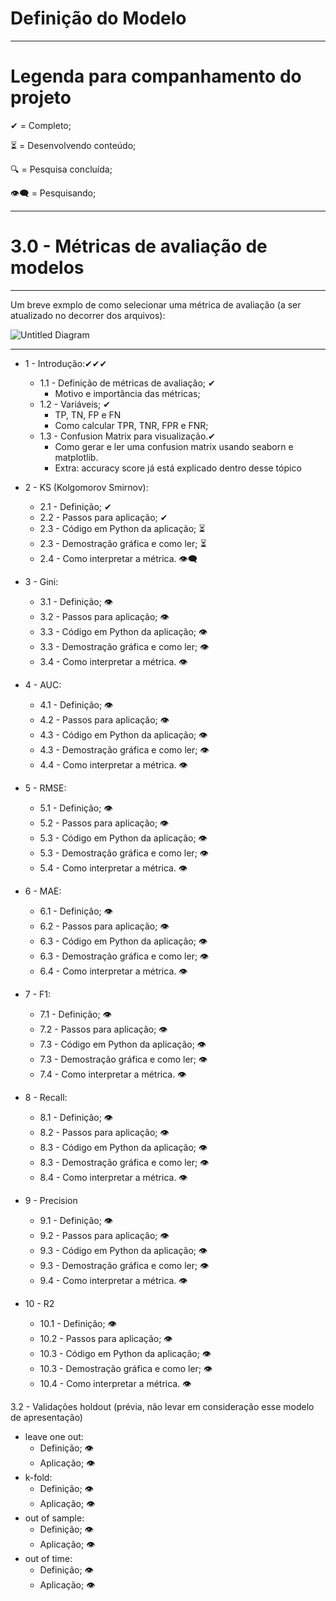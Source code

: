 # Definição do Modelo

---
# Legenda para companhamento do projeto
✔ = Completo;

⏳ = Desenvolvendo conteúdo;

🔍 = Pesquisa concluída;

👁‍🗨 = Pesquisando;

---

# 3.0 - **Métricas de avaliação de modelos**
---

Um breve exmplo de como selecionar uma métrica de avaliação (a ser atualizado no decorrer dos arquivos):

![Untitled Diagram](https://user-images.githubusercontent.com/62318283/130172564-65ae8165-62c5-40b5-9115-73f59edc127b.png)

---
* 1 - Introdução:✔✔✔
  * 1.1 - Definição de métricas de avaliação; ✔ 
    * Motivo e importância das métricas;   
  * 1.2 - Variáveis; ✔
    * TP, TN, FP e FN
    * Como calcular TPR, TNR, FPR e FNR;
  * 1.3 - Confusion Matrix para visualização.✔
    * Como gerar e ler uma confusion matrix usando seaborn e matplotlib.
    * Extra: accuracy score já está explicado dentro desse tópico 
  
* 2 - KS (Kolgomorov Smirnov): 
  * 2.1 - Definição; ✔
  * 2.2 - Passos para aplicação; ✔
  * 2.3 - Código em Python da aplicação; ⏳
  * 2.3 - Demostração gráfica e como ler; ⏳
  * 2.4 - Como interpretar a métrica. 👁‍🗨

* 3 - Gini: 
  * 3.1 - Definição; 👁‍
  * 3.2 - Passos para aplicação; 👁‍
  * 3.3 - Código em Python da aplicação; 👁‍
  * 3.3 - Demostração gráfica e como ler; 👁‍
  * 3.4 - Como interpretar a métrica. 👁‍
  
* 4 - AUC: 
  * 4.1 - Definição; 👁‍
  * 4.2 - Passos para aplicação; 👁‍
  * 4.3 - Código em Python da aplicação; 👁‍
  * 4.3 - Demostração gráfica e como ler; 👁‍
  * 4.4 - Como interpretar a métrica. 👁‍
  
* 5 - RMSE: 
  * 5.1 - Definição; 👁‍
  * 5.2 - Passos para aplicação; 👁‍
  * 5.3 - Código em Python da aplicação; 👁‍
  * 5.3 - Demostração gráfica e como ler; 👁‍
  * 5.4 - Como interpretar a métrica. 👁‍

* 6 - MAE: 
  * 6.1 - Definição; 👁‍
  * 6.2 - Passos para aplicação; 👁‍
  * 6.3 - Código em Python da aplicação; 👁‍
  * 6.3 - Demostração gráfica e como ler; 👁‍
  * 6.4 - Como interpretar a métrica. 👁‍

* 7 - F1: 
  * 7.1 - Definição; 👁‍
  * 7.2 - Passos para aplicação; 👁‍
  * 7.3 - Código em Python da aplicação; 👁‍
  * 7.3 - Demostração gráfica e como ler; 👁‍
  * 7.4 - Como interpretar a métrica. 👁‍

* 8 - Recall:
  * 8.1 - Definição; 👁‍
  * 8.2 - Passos para aplicação; 👁‍
  * 8.3 - Código em Python da aplicação; 👁‍
  * 8.3 - Demostração gráfica e como ler; 👁‍
  * 8.4 - Como interpretar a métrica. 👁‍

* 9 - Precision
  * 9.1 - Definição; 👁‍
  * 9.2 - Passos para aplicação; 👁‍
  * 9.3 - Código em Python da aplicação; 👁‍
  * 9.3 - Demostração gráfica e como ler; 👁‍
  * 9.4 - Como interpretar a métrica. 👁‍

* 10 - R2   
  * 10.1 - Definição; 👁‍
  * 10.2 - Passos para aplicação; 👁‍
  * 10.3 - Código em Python da aplicação; 👁‍
  * 10.3 - Demostração gráfica e como ler; 👁‍
  * 10.4 - Como interpretar a métrica. 👁‍

3.2 - Validações holdout (prévia, não levar em consideração esse modelo de apresentação) 
* leave one out:
  * Definição; 👁‍
  * Aplicação; 👁‍
* k-fold: 
  * Definição; 👁‍
  * Aplicação; 👁‍
* out of sample:
  * Definição; 👁‍
  * Aplicação; 👁‍
* out of time:
  * Definição; 👁‍
  * Aplicação; 👁‍
